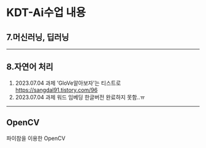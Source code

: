 # KDT-Ai수업 내용 

## 7.머신러닝, 딥러닝 

***

## 8.자연어 처리 
1. 2023.07.04 과제 'GloVe알아보자'는 티스트로 <https://sangdal91.tistory.com/96>
2. 2023.07.04 과제 워드 임베딩 한글버전 완료하지 못함..ㅠ

***

## OpenCV 
파이참을 이용한 OpenCV

